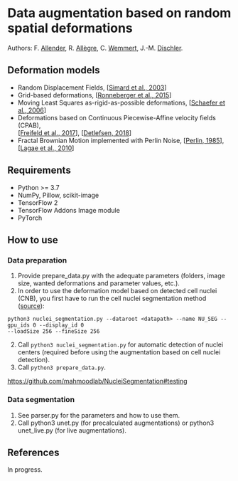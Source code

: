 # Data augmentation based on random spatial deformations

Authors: F. [Allender](https://igg.icube.unistra.fr/index.php/Florian_Allender), R. [Allègre](https://igg.icube.unistra.fr/index.php/R%C3%A9mi_All%C3%A8gre), C. [Wemmert](https://wemmertc.github.io/webpage/), J.-M. [Dischler](https://dpt-info.di.unistra.fr/~dischler).

## Deformation models

* Random Displacement Fields, [[Simard et al., 2003](https://ieeexplore.ieee.org/document/1227801)]
* Grid-based deformations, [[Ronneberger et al., 2015](https://link.springer.com/chapter/10.1007/978-3-319-24574-4_28)]
* Moving Least Squares as-rigid-as-possible deformations, [[Schaefer et al., 2006](https://dl.acm.org/doi/10.1145/1141911.1141920)]
* Deformations based on Continuous Piecewise-Affine velocity fields (CPAB),  
[[Freifeld et al., 2017](https://ieeexplore.ieee.org/document/7814343)], 
[[Detlefsen, 2018](https://github.com/SkafteNicki/libcpab)]
* Fractal Brownian Motion implemented with Perlin Noise, [[Perlin, 1985](https://dl.acm.org/doi/10.1145/325334.325247)], 
[[Lagae et al., 2010](https://diglib.eg.org/handle/10.2312/egst.20101059.001-019)]

## Requirements

* Python >= 3.7
* NumPy, Pillow, scikit-image
* TensorFlow 2
* TensorFlow Addons Image module
* PyTorch

## How to use

### Data preparation

1. Provide prepare_data.py with the adequate parameters (folders, image size, wanted
deformations and parameter values, etc.).
2. In order to use the deformation model based on detected cell nuclei (CNB), you first
have to run the cell nuclei segmentation method ([source](https://github.com/mahmoodlab/NucleiSegmentation)):
```
python3 nuclei_segmentation.py --dataroot <datapath> --name NU_SEG --gpu_ids 0 --display_id 0
--loadSize 256 --fineSize 256
```


2. Call `python3 nuclei_segmentation.py` for automatic detection of nuclei centers (required
before using the augmentation based on cell nuclei detection).
3. Call `python3 prepare_data.py`.

https://github.com/mahmoodlab/NucleiSegmentation#testing

### Data segmentation

1. See parser.py for the parameters and how to use them.
2. Call python3 unet.py (for precalculated augmentations) or python3 unet_live.py (for live augmentations).

## References

In progress.
